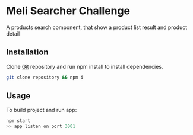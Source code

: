# Meli Searcher Challenge

A products search component, that show a product list result and product detail

## Installation

Clone [Git](https://github.com/FacundoLavagnino1993/meli-challenge) repository and run npm install to install dependencies.

```bash
git clone repository && npm i
```

## Usage

To build project and run app:

```python
npm start
>> app listen on port 3001
```
